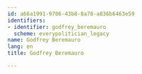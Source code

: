 ```yaml
---
id: a66a1991-9786-43b8-8a78-a836b6463e59
identifiers:
- identifier: godfrey_beremauro
  scheme: everypolitician_legacy
name: Godfrey Beremauro
lang: en
title: Godfrey Beremauro

---
```

